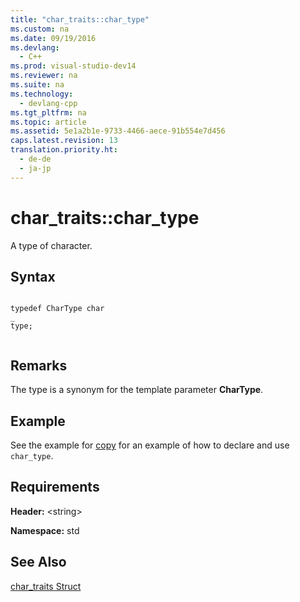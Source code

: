 ```yaml
---
title: "char_traits::char_type"
ms.custom: na
ms.date: 09/19/2016
ms.devlang: 
  - C++
ms.prod: visual-studio-dev14
ms.reviewer: na
ms.suite: na
ms.technology: 
  - devlang-cpp
ms.tgt_pltfrm: na
ms.topic: article
ms.assetid: 5e1a2b1e-9733-4466-aece-91b554e7d456
caps.latest.revision: 13
translation.priority.ht: 
  - de-de
  - ja-jp
---
```

# char_traits::char_type
A type of character.  
  
## Syntax  
  
```  
  
typedef CharType char  
_  
type;  
  
```  
  
## Remarks  
 The type is a synonym for the template parameter **CharType**.  
  
## Example  
 See the example for [copy](../vs140/char_traits--copy.md) for an example of how to declare and use `char_type`.  
  
## Requirements  
 **Header:** <string\>  
  
 **Namespace:** std  
  
## See Also  
 [char_traits Struct](../vs140/char_traits-Struct.md)